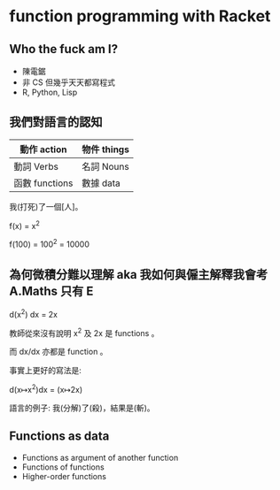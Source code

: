 # function programming with Racket

## Who the fuck am I?

- 陳電鋸
- 非 CS 但幾乎天天都寫程式
- R, Python, Lisp

## 我們對語言的認知

| 動作 action | 物件 things |
| --- | --- |
| 動詞 Verbs | 名詞 Nouns |
| 函數 functions | 數據 data |

我(打死)了一個[人]。

f(x) = x<sup>2</sup>

f(100) = 100<sup>2</sup> = 10000

## 為何微積分難以理解 aka 我如何與僱主解釋我會考 A.Maths 只有 E

d(x<sup>2</sup>) dx = 2x

教師從來沒有說明 x<sup>2</sup> 及 2x 是 functions 。

而 dx/dx 亦都是 function 。

事實上更好的寫法是:

d(x↦x<sup>2</sup>)dx = (x↦2x)

語言的例子: 我(分解)了(殺)，結果是(斬)。

## Functions as data

- Functions as argument of another function
- Functions of functions
- Higher-order functions

